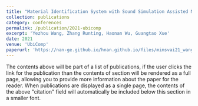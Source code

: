```yaml
---
title: "Material Identification System with Sound Simulation Assisted Method in VR/AR Scenarios"
collection: publications
category: conferences
permalink: /publication/2021-ubicomp
excerpt: 'Yezhou Wang, Zhang Runting, Haonan Wu, Guangtao Xue'
date: 2021
venue: 'UbiComp'
paperurl: 'https://nan-ge.github.io/hnan.github.io/files/mimsvai21_wang.pdf'
---
```


The contents above will be part of a list of publications, if the user clicks the link for the publication than the contents of section will be rendered as a full page, allowing you to provide more information about the paper for the reader. When publications are displayed as a single page, the contents of the above "citation" field will automatically be included below this section in a smaller font.
